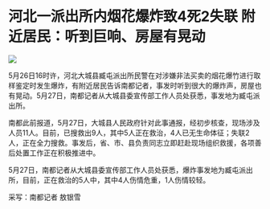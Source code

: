 # 河北一派出所内烟花爆炸致4死2失联 附近居民：听到巨响、房屋有晃动

![](https://inews.gtimg.com/om_bt/Oy40a3SH9OKk4F-3tOgniBtV5yHtUV4bwsqG_Cto2UYuUAA/1000)

5月26日16时许，河北大城县臧屯派出所民警在对涉嫌非法买卖的烟花爆竹进行取样鉴定时发生爆炸，有附近居民告诉南都记者，事发时听到很大的爆炸声，房屋也有晃动。5月27日，南都记者从大城县委宣传部工作人员处获悉，事发地为臧屯派出所。

南都此前报道，5月27日，大城县人民政府针对此事通报，经初步核查，现场涉及人员11人。目前，已搜救出9人，其中5人正在救治，4人已无生命体征；失联2人，正在全力搜救。事发后，省、市、县负责同志立即赶赴现场组织救援，各项善后处置工作正在积极推进中。

5月27日，南都记者从大城县委宣传部工作人员处获悉，爆炸事发地为臧屯派出所，目前，正在救治的5人中，其中4人伤情危重，1人伤情较轻。

采写：南都记者 敖银雪

